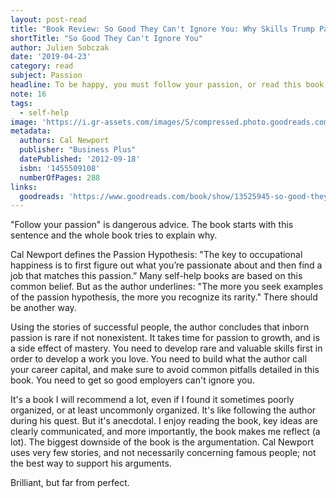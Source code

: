 ```yaml
---
layout: post-read
title: "Book Review: So Good They Can't Ignore You: Why Skills Trump Passion in the Quest for Work You Love"
shortTitle: "So Good They Can't Ignore You"
author: Julien Sobczak
date: '2019-04-23'
category: read
subject: Passion
headline: To be happy, you must follow your passion, or read this book.
note: 16
tags:
  - self-help
image: 'https://i.gr-assets.com/images/S/compressed.photo.goodreads.com/books/1360564614l/13525945.jpg'
metadata:
  authors: Cal Newport
  publisher: "Business Plus"
  datePublished: '2012-09-18'
  isbn: '1455509108'
  numberOfPages: 288
links:
  goodreads: 'https://www.goodreads.com/book/show/13525945-so-good-they-can-t-ignore-you'
---
```


"Follow your passion" is dangerous advice. The book starts with this sentence and the whole book tries to explain why.

Cal Newport defines the Passion Hypothesis: "The key to occupational happiness is to first figure out what you’re passionate about and then find a job that matches this passion.” Many self-help books are based on this common belief. But as the author underlines: "The more you seek examples of the passion hypothesis, the more you recognize its rarity." There should be another way.

Using the stories of successful people, the author concludes that inborn passion is rare if not nonexistent. It takes time for passion to growth, and is a side effect of mastery. You need to develop rare and valuable skills first in order to develop a work you love. You need to build what the author call your career capital, and make sure to avoid common pitfalls detailed in this book. You need to get so good employers can't ignore you.

It's a book I will recommend a lot, even if I found it sometimes poorly organized, or at least uncommonly organized. It's like following the author during his quest. But it's anecdotal. I enjoy reading the book, key ideas are clearly communicated, and more importantly, the book makes me reflect (a lot). The biggest downside of the book is the argumentation. Cal Newport uses very few stories, and not necessarily concerning famous people; not the best way to support his arguments.

Brilliant, but far from perfect.
